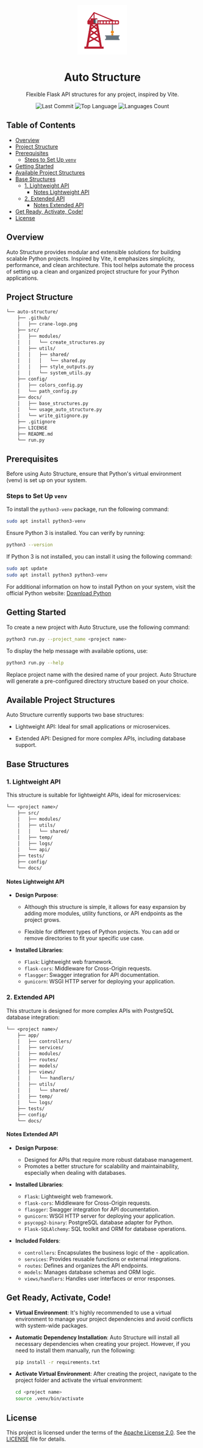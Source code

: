 <div align="center">
    <img src=".github/crane-logo.png" alt="Crane Logo" width="130">
    <h1><b>Auto Structure</b></h1>
    <p>Flexible Flask API structures for any project, inspired by Vite.</p>
    <p>
        <img src="https://img.shields.io/github/last-commit/id0ubl3g/auto-structure?style=flat&logo=git&logoColor=white&color=0080ff" alt="Last Commit">
        <img src="https://img.shields.io/github/languages/top/id0ubl3g/auto-structure?style=flat&color=0080ff" alt="Top Language">
        <img src="https://img.shields.io/github/languages/count/id0ubl3g/auto-structure?style=flat&color=0080ff" alt="Languages Count">
    </p>
</div>

## Table of Contents

- [Overview](#overview)
- [Project Structure](#project-structure)
- [Prerequisites](#prerequisites)  
    - [Steps to Set Up `venv`](#steps-to-set-up-venv)  
- [Getting Started](#getting-started)
- [Available Project Structures](#available-project-structures)
- [Base Structures](#base-structures)  
    - [1. Lightweight API](#1-lightweight-api)
        - [Notes Lightweight API](#notes-lightweight-api)  
    - [2. Extended API](#2-extended-api)  
        - [Notes Extended API](#notes-extended-api)  
- [Get Ready, Activate, Code!](#get-ready-activate-code)
- [License](#license)

## Overview

Auto Structure provides modular and extensible solutions for building scalable Python projects. Inspired by Vite, it emphasizes simplicity, performance, and clean architecture. This tool helps automate the process of setting up a clean and organized project structure for your Python applications.

## Project Structure

```plaintext
└── auto-structure/
    ├── .github/
    │   ├── crane-logo.png
    ├── src/
    │   ├── modules/
    │   │   └── create_structures.py
    │   ├── utils/
    │   │   ├── shared/
    │   │   │   └── shared.py
    │   │   ├── style_outputs.py
    │   │   └── system_utils.py
    ├── config/
    │   ├── colors_config.py
    │   └── path_config.py
    ├── docs/
    │   ├── base_structures.py
    │   └── usage_auto_structure.py
    │   └── write_gitignore.py
    ├── .gitignore
    ├── LICENSE
    ├── README.md
    └── run.py
```

## Prerequisites

Before using Auto Structure, ensure that Python's virtual environment (venv) is set up on your system.

### Steps to Set Up `venv`
To install the `python3-venv` package, run the following command:

```sh
sudo apt install python3-venv
```

Ensure Python 3 is installed. You can verify by running:
```sh
python3 --version
```

If Python 3 is not installed, you can install it using the following command:

```sh
sudo apt update
sudo apt install python3 python3-venv
```

For additional information on how to install Python on your system, visit the official Python website: [ Download Python](https://www.python.org/downloads/)

## Getting Started 

To create a new project with Auto Structure, use the following command:

```sh
python3 run.py --project_name <project name>
```

To display the help message with available options, use:

```sh
python3 run.py --help
```

Replace project name with the desired name of your project. Auto Structure will generate a pre-configured directory structure based on your choice.

## Available Project Structures

Auto Structure currently supports two base structures:

- Lightweight API: Ideal for small applications or microservices.

- Extended API: Designed for more complex APIs, including database support.


## Base Structures

### 1. Lightweight API

This structure is suitable for lightweight APIs, ideal for microservices:

```plaintext
└── <project name>/
    ├── src/
    │   ├── modules/
    │   ├── utils/
    │   │   └── shared/
    │   ├── temp/
    │   ├── logs/
    │   └── api/
    ├── tests/
    ├── config/
    └── docs/
```

#### Notes Lightweight API

- **Design Purpose**:
    - Although this structure is simple, it allows for easy expansion by adding more modules, utility functions, or API endpoints as the project grows.

    - Flexible for different types of Python projects. You can add or remove directories to fit your specific use case.

- **Installed Libraries**:
    - `Flask`: Lightweight web framework.
    - `flask-cors`: Middleware for Cross-Origin requests.
    - `flasgger`: Swagger integration for API documentation.
    - `gunicorn`: WSGI HTTP server for deploying your application.

### 2. Extended API

This structure is designed for more complex APIs with PostgreSQL database integration:

```plaintext
└── <project name>/
    ├── app/
    │   ├── controllers/
    │   ├── services/
    │   ├── modules/
    │   ├── routes/
    │   ├── models/
    │   ├── views/
    │   │   └── handlers/
    │   ├── utils/
    │   │   └── shared/
    │   ├── temp/
    │   └── logs/
    ├── tests/
    ├── config/
    └── docs/
```

#### Notes Extended API

- **Design Purpose**:
    - Designed for APIs that require more robust database management.
    - Promotes a better structure for scalability and maintainability, especially when dealing with databases.

- **Installed Libraries**:
    - `Flask`: Lightweight web framework.
    - `flask-cors`: Middleware for Cross-Origin requests.
    - `flasgger`: Swagger integration for API documentation.
    - `gunicorn`: WSGI HTTP server for deploying your application.
    - `psycopg2-binary`: PostgreSQL database adapter for Python.
    - `Flask-SQLAlchemy`: SQL toolkit and ORM for database operations.

- **Included Folders**:
    - `controllers`: Encapsulates the business logic of the  - application.
    - `services`: Provides reusable functions or external integrations.
    - `routes`: Defines and organizes the API endpoints.
    - `models`: Manages database schemas and ORM logic.
    - `views/handlers`: Handles user interfaces or error responses.

## Get Ready, Activate, Code!

- **Virtual Environment**: It's highly recommended to use a virtual environment to manage your project dependencies and avoid conflicts with system-wide packages.

- **Automatic Dependency Installation**: Auto Structure will install all necessary dependencies when creating your project. However, if you need to install them manually, run the following:

    ```sh
    pip install -r requirements.txt
    ```

- **Activate Virtual Environment**: After creating the project, navigate to the project folder and activate the virtual environment:

    ```sh
    cd <project name>
    source .venv/bin/activate
    ```

## License

This project is licensed under the terms of the [Apache License 2.0](http://www.apache.org/licenses/LICENSE-2.0). See the [LICENSE](./LICENSE) file for details.